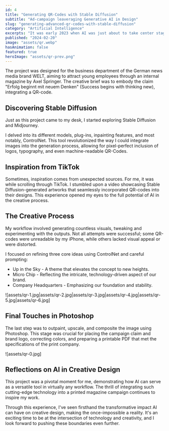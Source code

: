 ```yaml
---
id: 4
title: "Generating QR-Codes with Stable Diffusion"
subtitle: "Ad-campaign leaveraging Generative AI in Design"
slug: "generating-advanced-qr-codes-with-stable-diffusion"
category: "Artificial Intelligence"
excerpts: "It was early 2023 when AI was just about to take center stage in the tech world. My initial foray into Generative Images began a few months earlier with Midjourney. However, my real breakthrough came when I discovered Stable Diffusion."
published: "2024-02-20"
image: "assets/qr.webp"
hasAnimation: false
featured: true
heroImage: "assets/qr-prev.png"
---
```


The project was designed for the business department of the German news media brand WELT, aiming to attract young employees through an internal magazine by Axel Springer. The creative brief was to embody the claim "Erfolg beginnt mit neuem Denken" (Success begins with thinking new), integrating a QR-code.

## Discovering Stable Diffusion

Just as this project came to my desk, I started exploring Stable Diffusion and Midjourney.

I delved into its different models, plug-ins, inpainting features, and most notably, ControlNet. This tool revolutionized the way I could integrate images into the generation process, allowing for pixel-perfect inclusion of logos, typography, and even machine-readable QR-Codes.

## Inspiration from TikTok
Sometimes, inspiration comes from unexpected sources. For me, it was while scrolling through TikTok. I stumbled upon a video showcasing Stable Diffusion-generated artworks that seamlessly incorporated QR-codes into their designs. This experience opened my eyes to the full potential of AI in the creative process.

## The Creative Process

My workflow involved generating countless visuals, tweaking and experimenting with the outputs. Not all attempts were successful; some QR-codes were unreadable by my iPhone, while others lacked visual appeal or were distorted.

I focused on refining three core ideas using ControlNet and careful prompting:

- Up in the Sky - A theme that elevates the concept to new heights.
- Micro Chip - Reflecting the intricate, technology-driven aspect of our brand.
- Company Headquarters - Emphasizing our foundation and stability.

![assets/qr-1.jpg|assets/qr-2.jpg|assets/qr-3.jpg|assets/qr-4.jpg|assets/qr-5.jpg|assets/qr-6.jpg]

## Final Touches in Photoshop
The last step was to outpaint, upscale, and composite the image using Photoshop. This stage was crucial for placing the campaign claim and brand logo, correcting colors, and preparing a printable PDF that met the specifications of the print company.

![assets/qr-0.jpg]


## Reflections on AI in Creative Design

This project was a pivotal moment for me, demonstrating how AI can serve as a versatile tool in virtually any workflow. The thrill of integrating such cutting-edge technology into a printed magazine campaign continues to inspire my work.

Through this experience, I've seen firsthand the transformative impact AI can have on creative design, making the once-impossible a reality. It's an exciting time to be at the intersection of technology and creativity, and I look forward to pushing these boundaries even further.
